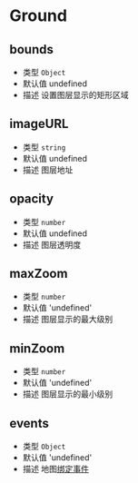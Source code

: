 # Ground

## bounds
* 类型 `Object`
* 默认值 undefined
* 描述 设置图层显示的矩形区域

## imageURL
* 类型 `string`
* 默认值 undefined
* 描述 图层地址

## opacity
* 类型 `number`
* 默认值 undefined
* 描述 图层透明度

## maxZoom
* 类型 `number`
* 默认值 'undefined'
* 描述 图层显示的最大级别

## minZoom
* 类型 `number`
* 默认值 'undefined'
* 描述 图层显示的最小级别

## events
* 类型 `Object`
* 默认值 'undefined'
* 描述 地图[绑定事件](http://lbsyun.baidu.com/cms/jsapi/reference/jsapi_reference_3_0.html#a3b18)
